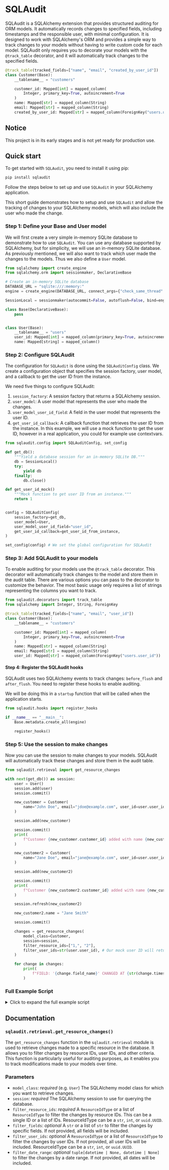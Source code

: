 # SQLAudit

SQLAudit is a SQLAlchemy extension that provides structured auditing for ORM models. It automatically records changes to specified fields, including timestamps and the responsible user, with minimal configuration.
It is designed to work with SQLAlchemy's ORM and provides a simple way to track changes to your models without having to write custom code for each model. SQLAudit only requires you to decorate your models with the `@track_table` decorator, and it will automatically track changes to the specified fields.

```python
@track_table(tracked_fields=["name", "email", "created_by_user_id"])
class Customer(Base):
    __tablename__ = "customers"

    customer_id: Mapped[int] = mapped_column(
        Integer, primary_key=True, autoincrement=True
    )
    name: Mapped[str] = mapped_column(String)
    email: Mapped[str] = mapped_column(String)
    created_by_user_id: Mapped[str] = mapped_column(ForeignKey("users.user_id"))
```

## Notice  

This project is in its early stages and is not yet ready for production use.

## Quick start

To get started with `SQLAudit`, you need to install it using pip:

```bash
pip install sqlaudit
```

Follow the steps below to set up and use `SQLAudit` in your SQLAlchemy application.

This short guide demonstrates how to setup and use `SQLAudit` and allow the tracking of changes to your SQLAlchemy models, which will also include the user who made the change.

### Step 1: Define your Base and User model

We will first create a very simple in-memory SQLite database to demonstrate how to use `SQLAudit`. You can use any database supported by SQLAlchemy, but for simplicity, we will use an in-memory SQLite database. As previously mentioned, we will also want to track which user made the changes to the models. Thus we also define a `User` model.

```python
from sqlalchemy import create_engine
from sqlalchemy.orm import sessionmaker, DeclarativeBase

# Create an in-memory SQLite database
DATABASE_URL = "sqlite:///:memory:"
engine = create_engine(DATABASE_URL, connect_args={"check_same_thread": False})

SessionLocal = sessionmaker(autocommit=False, autoflush=False, bind=engine)

class Base(DeclarativeBase):
    pass


class User(Base):
    __tablename__ = "users"
    user_id: Mapped[int] = mapped_column(primary_key=True, autoincrement=True)
    name: Mapped[string] = mapped_column()


```

### Step 2: Configure SQLAudit  

The configuration for `SQLAudit` is done using the `SQLAuditConfig` class. We create a configuration object that specifies the session factory, user model, and a callback to get the user ID from the instance.

We need five things to configure SQLAudit:

1. `session_factory`: A session factory that returns a SQLAlchemy session.
2. `user_model`: A user model that represents the user who made the changes.
3. `user_model_user_id_field`: A field in the user model that represents the user ID.
4. `get_user_id_callback`: A callback function that retrieves the user ID from the instance. In this example, we will use a mock function to get the user ID, however in a real application, you could for example use contextvars.

```python
from sqlaudit.config import SQLAuditConfig, set_config

def get_db():
    """Yield a database session for an in-memory SQLite DB."""
    db = SessionLocal()
    try:
        yield db
    finally:
        db.close()

def get_user_id_mock()
    """Mock function to get user ID from an instance."""
    return 1


config = SQLAuditConfig(
    session_factory=get_db,
    user_model=User,
    user_model_user_id_field="user_id",
    get_user_id_callback=get_user_id_from_instance,
)

set_config(config) # We set the global configuration for SQLAudit
```

### Step 3: Add SQLAudit to your models  

To enable auditing for your models use the `@track_table` decorator. This decorator will automatically track changes to the model and store them in the audit table. There are various options you can pass to the decorator to customize the behavior. The most basic usage only requires a list of strings representing the columns you want to track.

```python
from sqlaudit.decorators import track_table
from sqlalchemy import Integer, String, ForeignKey

@track_table(tracked_fields=["name", "email", "user_id"])
class Customer(Base):
    __tablename__ = "customers"

    customer_id: Mapped[int] = mapped_column(
        Integer, primary_key=True, autoincrement=True
    )
    name: Mapped[str] = mapped_column(String)
    email: Mapped[str] = mapped_column(String)
    user_id: Mapped[str] = mapped_column(ForeignKey("users.user_id"))
```

#### Step 4: Register the SQLAudit hooks

SQLAudit uses two SQLAlchemy events to track changes: `before_flush` and `after_flush`. You need to register these hooks to enable auditing.

We will be doing this in a `startup` function that will be called when the application starts.

```python
from sqlaudit.hooks import register_hooks

if __name__ == "__main__":
    Base.metadata.create_all(engine)

    register_hooks()
```

### Step 5: Use the session to make changes

Now you can use the session to make changes to your models. SQLAudit will automatically track these changes and store them in the audit table.

```python
from sqlaudit.retrieval import get_resource_changes

with next(get_db()) as session:
    user = User()
    session.add(user)
    session.commit()

    new_customer = Customer(
        name="John Doe", email="jdoe@example.com", user_id=user.user_id
    )

    session.add(new_customer)

    session.commit()
    print(
        f"Customer {new_customer.customer_id} added with name {new_customer.name} and email {new_customer.email}."
    )

    new_customer2 = Customer(
        name="Jane Doe", email="jane@example.com", user_id=user.user_id
    )

    session.add(new_customer2)

    session.commit()
    print(
        f"Customer {new_customer2.customer_id} added with name {new_customer2.name} and email {new_customer2.email}."
    )

    session.refresh(new_customer2)

    new_customer2.name = "Jane Smith"

    session.commit()

    changes = get_resource_changes(
        model_class=Customer,
        session=session,
        filter_resource_ids=["1,", "2"],
        filter_user_ids=str(user.user_id), # Our mock user ID will return a 1 
    )

    for change in changes:
        print(
            f"FIELD: '{change.field_name}' CHANGED AT {str(change.timestamp)} TO {change.new_value} (OLD: {change.old_value}) BY USER ID {change.changed_by}"
        )

```

<!-- Make a full script but make a spoiler -->

### Full Example Script

<details>
<summary>Click to expand the full example script</summary>

```python
from sqlalchemy import ForeignKey, Integer, String, create_engine
from sqlalchemy.orm import DeclarativeBase, Mapped, mapped_column, sessionmaker

from sqlaudit.config import SQLAuditConfig, set_config
from sqlaudit.decorators import track_table
from sqlaudit.hooks import register_hooks
from sqlaudit.retrieval import get_resource_changes


# Create an in-memory SQLite database
DATABASE_URL = "sqlite:///:memory:"
engine = create_engine(DATABASE_URL, connect_args={"check_same_thread": False})

# Create a session factory
SessionLocal = sessionmaker(autocommit=False, autoflush=False, bind=engine)


def get_db():
    """
    Helper function to get a database session.
    This function is used to provide a database session to the application.
    """
    db = SessionLocal()
    try:
        yield db
    finally:
        db.close()


class Base(DeclarativeBase):
    """
    Base class for declarative class definitions.
    """

    pass


# Define the User model
class User(Base):
    """
    User model representing users in the system.
    """

    __tablename__ = "users"
    user_id: Mapped[int] = mapped_column(primary_key=True, autoincrement=True)
    # Add more columns as needed


# Create a user instance
user = User()


def get_user_id_from_instance() -> int:
    """
    Returns the user_id from the instance.
    This function is used to retrieve the user ID for auditing purposes.
    """
    return user.user_id


# Set the global audit configuration
config = SQLAuditConfig(
    session_factory=get_db,
    user_model=User,
    user_model_user_id_field="user_id",
    get_user_id_callback=get_user_id_from_instance,
)
set_config(config)


# Define the Customer model with tracked fields for auditing
@track_table(tracked_fields=["name", "email", "user_id"], table_label="Customer")
class Customer(Base):
    """
    Customer model representing customers in the system.
    This model is tracked for changes in the specified fields.
    """

    __tablename__ = "customers"

    customer_id: Mapped[int] = mapped_column(
        Integer, primary_key=True, autoincrement=True
    )
    name: Mapped[str] = mapped_column(String)
    email: Mapped[str] = mapped_column(String)
    user_id: Mapped[str] = mapped_column(ForeignKey("users.user_id"), nullable=False)


if __name__ == "__main__":
    # Create all tables in the database
    Base.metadata.create_all(engine)

    # Get a database session
    with next(get_db()) as session:
        # Register hooks for auditing
        register_hooks()

        # Add the user to the session and commit
        session.add(user)
        session.commit()

        # Create and add a new customer
        new_customer = Customer(
            name="John Doe", email="jdoe@example.com", user_id=user.user_id
        )

        session.add(new_customer)
        session.commit()

        print(
            f"Customer {new_customer.customer_id} added with name {new_customer.name} and email {new_customer.email}."
        )

        # Check if the customer is in the database
        customer = (
            session.query(Customer)
            .filter_by(customer_id=new_customer.customer_id)
            .first()
        )

        # Create and add another customer
        new_customer2 = Customer(
            name="Jane Doe", email="jane@example.com", user_id=user.user_id
        )

        session.add(new_customer2)
        session.commit()

        print(
            f"Customer {new_customer2.customer_id} added with name {new_customer2.name} and email {new_customer2.email}."
        )

        # Refresh the session and update the customer's name so we have some more data to track
        session.refresh(new_customer2)
        new_customer2.name = "Jane Smith"
        session.commit()

        # Retrieve and print changes for the customers
        changes = get_resource_changes(
            model_class=Customer,
            session=session,
            filter_resource_ids=new_customer2.customer_id,
        )

        for change in changes:
            print(
                f"FIELD: '{change.field_name}' CHANGED AT {str(change.timestamp)} TO {change.new_value} (OLD: {change.old_value}) BY USER ID {change.changed_by}"
            )

```

</details>

## Documentation

### `sqlaudit.retrieval.get_resource_changes()`

The `get_resource_changes` function in the `sqlaudit.retrieval` module is used to retrieve changes made to a specific resource in the database. It allows you to filter changes by resource IDs, user IDs, and other criteria. This function is particularly useful for auditing purposes, as it enables you to track modifications made to your models over time.

### Parameters

- `model_class`: *required* (e.g. `User`) The SQLAlchemy model class for which you want to retrieve changes.
- `session`: *required* The SQLAlchemy session to use for querying the database.
- `filter_resource_ids`: *required* A `ResourceIdType` or a list of `ResourceIdType` to filter the changes by resource IDs. This can be a single ID or a list of IDs. ResourceIdType can be a `str`, `int`, or `uuid.UUID`.
- `filter_fields`: *optional* A `str` or a list of `str` to filter the changes by specific fields. If not provided, all fields will be included.
- `filter_user_ids`: *optional* A `ResourceIdType` or a list of `ResourceIdType` to filter the changes by user IDs. If not provided, all user IDs will be included. ResourceIdType can be a `str`, `int`, or `uuid.UUID`.
- `filter_date_range`: *optional* `tuple[datetime | None, datetime | None]` to filter the changes by a date range. If not provided, all dates will be included.
